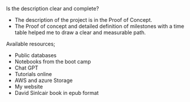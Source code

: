 Is the description clear and complete?
 - The description of the project is in the Proof of Concept.
 - The Proof of concept and detailed definition of milestones with a time table helped me to draw a clear and measurable path.

Available resources;
 - Public databases
 - Notebooks from the boot camp
 - Chat GPT
 - Tutorials online
 - AWS and azure Storage
 - My website
 - David Sinlcair book in epub format
